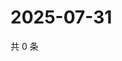 # 2025-07-31

共 0 条

<!-- BEGIN ZHIHUVIDEO -->
<!-- 最后更新时间 Thu Jul 31 2025 14:19:03 GMT+0800 (China Standard Time) -->

<!-- END ZHIHUVIDEO -->
